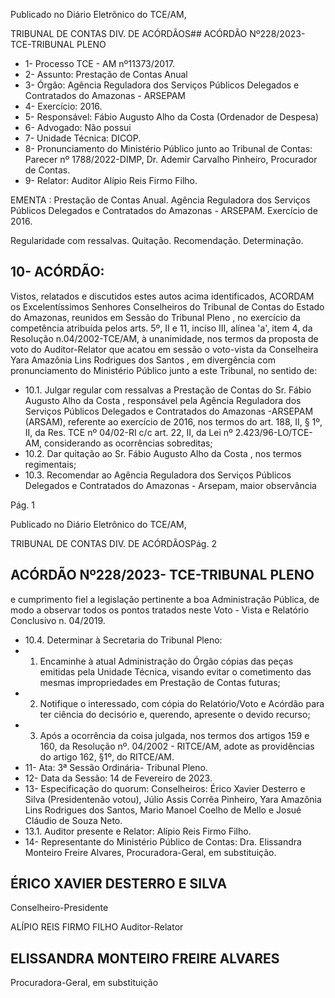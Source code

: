 Publicado  no  Diário  Eletrônico do TCE/AM,

TRIBUNAL DE CONTAS DIV. DE ACÓRDÃOS## ACÓRDÃO Nº228/2023- TCE-TRIBUNAL PLENO

- 1- Processo TCE - AM nº11373/2017.
- 2- Assunto: Prestação de Contas Anual
- 3- Órgão: Agência  Reguladora  dos  Serviços  Públicos  Delegados  e  Contratados  do Amazonas - ARSEPAM
- 4- Exercício: 2016.
- 5- Responsável: Fábio Augusto Alho da Costa (Ordenador de Despesa)
- 6- Advogado: Não possui
- 7- Unidade Técnica: DICOP.
- 8- Pronunciamento  do  Ministério  Público  junto  ao  Tribunal  de  Contas: Parecer  nº 1788/2022-DIMP, Dr. Ademir Carvalho Pinheiro, Procurador de Contas.
- 9- Relator: Auditor Alípio Reis Firmo Filho.

EMENTA : Prestação  de  Contas  Anual.  Agência Reguladora  dos  Serviços  Públicos  Delegados  e Contratados  do  Amazonas  -  ARSEPAM.  Exercício de 2016.

Regularidade com ressalvas. Quitação. Recomendação. Determinação.

## 10-  ACÓRDÃO:

Vistos, relatados e discutidos estes autos acima identificados, ACORDAM os Excelentíssimos Senhores Conselheiros do Tribunal de Contas do Estado do Amazonas, reunidos em Sessão do Tribunal Pleno , no exercício da competência atribuída pelos arts. 5º, II e 11, inciso III, alínea 'a', item 4, da Resolução n.04/2002-TCE/AM, à unanimidade, nos termos da proposta de voto do Auditor-Relator que acatou em sessão o voto-vista da Conselheira Yara Amazônia Lins Rodrigues dos Santos , em divergência com pronunciamento do Ministério Público junto a este Tribunal, no sentido de:

- 10.1. Julgar  regular  com  ressalvas a  Prestação  de  Contas  do Sr.  Fábio Augusto  Alho  da  Costa , responsável  pela  Agência  Reguladora  dos Serviços Públicos Delegados e Contratados do Amazonas -ARSEPAM (ARSAM), referente ao exercício de 2016, nos termos do art. 188, II, § 1º, II, da Res. TCE nº 04/02-RI c/c art. 22, II, da Lei nº 2.423/96-LO/TCE-AM, considerando as ocorrências sobreditas;
- 10.2. Dar  quitação ao Sr.  Fábio  Augusto  Alho  da  Costa , nos  termos regimentais;
- 10.3. Recomendar ao Agência Reguladora dos Serviços Públicos Delegados e Contratados do Amazonas - Arsepam, maior observância

Pág. 1

Publicado  no  Diário  Eletrônico do TCE/AM,

TRIBUNAL DE CONTAS DIV. DE ACÓRDÃOSPág. 2

## ACÓRDÃO Nº228/2023- TCE-TRIBUNAL PLENO

e cumprimento fiel a legislação pertinente a boa Administração Pública, de  modo  a  observar  todos  os  pontos  tratados  neste  Voto  -  Vista  e Relatório Conclusivo n. 04/2019.

- 10.4. Determinar à Secretaria do Tribunal Pleno:
- 1) Encaminhe  à  atual  Administração  do  Órgão  cópias  das  peças emitidas  pela  Unidade  Técnica,  visando  evitar  o  cometimento  das mesmas impropriedades em Prestação de Contas futuras;
- 2) Notifique o interessado, com cópia do Relatório/Voto e Acórdão para ter ciência do decisório e, querendo, apresente o devido recurso;
- 3) Após a ocorrência da coisa julgada, nos termos dos artigos 159 e 160, da Resolução nº. 04/2002 - RITCE/AM, adote as providências do artigo 162, §1º, do RITCE/AM.
- 11-  Ata: 3ª Sessão Ordinária- Tribunal Pleno.
- 12-  Data da Sessão: 14 de Fevereiro de 2023.
- 13-  Especificação do quorum: Conselheiros: Érico Xavier Desterro e Silva (Presidentenão votou),  Júlio  Assis  Corrêa  Pinheiro,  Yara  Amazônia  Lins  Rodrigues  dos  Santos, Mario Manoel Coelho de Mello e Josué Cláudio de Souza Neto.
- 13.1. Auditor presente e Relator: Alípio Reis Firmo Filho.
- 14-  Representante do Ministério Público de Contas: Dra.  Elissandra  Monteiro  Freire Alvares, Procuradora-Geral, em substituição.

## ÉRICO XAVIER DESTERRO E SILVA

Conselheiro-Presidente

ALÍPIO REIS FIRMO FILHO Auditor-Relator

## ELISSANDRA MONTEIRO FREIRE ALVARES

Procuradora-Geral, em substituição